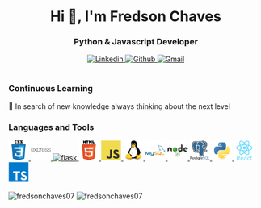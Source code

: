 <h1 align="center">Hi 👋, I'm Fredson Chaves</h1>
<h3 align="center">Python & Javascript Developer</h3>

<div align="center">
  
<a href="https://www.linkedin.com/in/fredsonchaves-ti" target="_blank">
	  <img src="https://img.shields.io/badge/LinkedIn-%230077B5.svg?&style=flat-square&logo=linkedin&logoColor=white" alt="Linkedin">
</a>
<a href="https://api.whatsapp.com/send?phone=5598981567462&text=Oi!" target="_blank">
	  <img src="https://img.shields.io/badge/-Whatsapp-4CA143?style=flat-square&labelColor=4CA143&logo=whatsapp&logoColor=white" alt="Github">
</a>
<a href="mailto:fredsonchaves07@gmail.com/">
	  <img src="https://img.shields.io/badge/-Gmail-c14438?style=flat-square&logo=Gmail&logoColor=white" alt="Gmail">
</a>
</div>
<br>

### Continuous Learning
🚀 In search of new knowledge always thinking about the next level 

### Languages and Tools
<p align="left"> <a href="https://www.w3schools.com/css/" target="_blank"> <img src="https://raw.githubusercontent.com/devicons/devicon/master/icons/css3/css3-original-wordmark.svg" alt="css3" width="40" height="40"/> </a> <a href="https://expressjs.com" target="_blank"> <img src="https://raw.githubusercontent.com/devicons/devicon/master/icons/express/express-original-wordmark.svg" alt="express" width="40" height="40"/> </a> <a href="https://flask.palletsprojects.com/" target="_blank"> <img src="https://www.vectorlogo.zone/logos/pocoo_flask/pocoo_flask-icon.svg" alt="flask" width="40" height="40"/> </a> <a href="https://www.w3.org/html/" target="_blank"> <img src="https://raw.githubusercontent.com/devicons/devicon/master/icons/html5/html5-original-wordmark.svg" alt="html5" width="40" height="40"/> </a> <a href="https://developer.mozilla.org/en-US/docs/Web/JavaScript" target="_blank"> <img src="https://raw.githubusercontent.com/devicons/devicon/master/icons/javascript/javascript-original.svg" alt="javascript" width="40" height="40"/> </a> <a href="https://www.linux.org/" target="_blank"> <img src="https://raw.githubusercontent.com/devicons/devicon/master/icons/linux/linux-original.svg" alt="linux" width="40" height="40"/> </a> <a href="https://www.mysql.com/" target="_blank"> <img src="https://raw.githubusercontent.com/devicons/devicon/master/icons/mysql/mysql-original-wordmark.svg" alt="mysql" width="40" height="40"/> </a> <a href="https://nodejs.org" target="_blank"> <img src="https://raw.githubusercontent.com/devicons/devicon/master/icons/nodejs/nodejs-original-wordmark.svg" alt="nodejs" width="40" height="40"/> </a> <a href="https://www.postgresql.org" target="_blank"> <img src="https://raw.githubusercontent.com/devicons/devicon/master/icons/postgresql/postgresql-original-wordmark.svg" alt="postgresql" width="40" height="40"/> </a> <a href="https://www.python.org" target="_blank"> <img src="https://raw.githubusercontent.com/devicons/devicon/master/icons/python/python-original.svg" alt="python" width="40" height="40"/> </a> <a href="https://reactjs.org/" target="_blank"> <img src="https://raw.githubusercontent.com/devicons/devicon/master/icons/react/react-original-wordmark.svg" alt="react" width="40" height="40"/> </a> <a href="https://www.typescriptlang.org/" target="_blank"> <img src="https://raw.githubusercontent.com/devicons/devicon/master/icons/typescript/typescript-original.svg" alt="typescript" width="40" height="40"/> </a> </p>

<p>
	<img align="center" src="https://github-readme-stats.vercel.app/api/top-langs?username=fredsonchaves07&show_icons=true&locale=en&layout=compact" alt="fredsonchaves07" />
	<img align="center" src="https://github-readme-stats.vercel.app/api?username=fredsonchaves07&show_icons=true&locale=en" alt="fredsonchaves07" />
</p>


